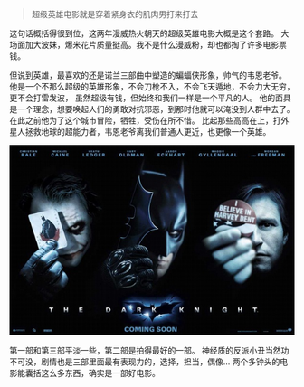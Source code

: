 > 超级英雄电影就是穿着紧身衣的肌肉男打来打去

这句话概括得很到位，这两年漫威热火朝天的超级英雄电影大概是这个套路。
大场面加大波妹，爆米花片质量挺高。我不是什么漫威粉，却也都掏了许多电影票钱。

但说到英雄，最喜欢的还是诺兰三部曲中塑造的蝙蝠侠形象，帅气的韦恩老爷。
他是一个不那么超级的英雄形象，不会刀枪不入，不会飞天遁地，不会力大无穷，更不会打雷发波，
虽然超级有钱，但始终和我们一样是一个平凡的人。
他的面具是一个理念，想要唤起人们的勇敢对抗邪恶，到那时他就可以淹没到人群中去了。
在此之前他为了这个城市冒险，牺牲，受伤在所不惜。
比起那些高高在上，打外星人拯救地球的超能力者，韦恩老爷离我们普通人更近，也更像一个英雄。

![海报](/images/about-batman.jpg)

第一部和第三部平淡一些，第二部是拍得最好的一部。
神经质的反派小丑当然功不可没，剧情也是三部里面最有表现力的，选择，担当，偶像...
两个多钟头的电影能囊括这么多东西，确实是一部好电影。
